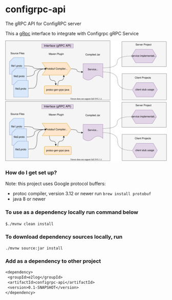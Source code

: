 # configrpc-api
The gRPC API for ConfigRPC server

This a [gRpc](https://grpc.io/docs/guides/) interface to integrate with Configrpc gRPC Service

![Architecture](grpc-interface.svg)
<img src="./grpc-interface.svg">
### How do I get set up? ###

Note: this project uses Google protocol buffers:

- protoc compiler, version 3.12 or newer run 
 `brew install protobuf`  
- java 8 or newer 

### To use as a dependency locally run command below
`$./mvnw clean install`

### To download dependency sources locally, run
`./mvnw source:jar install`

### Add as a dependency to other project
``` 
<dependency>
 <groupId>e2log</groupId>
 <artifactId>configrpc-api</artifactId>
 <version>0.1-SNAPSHOT</version>
</dependency>
```

